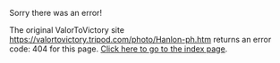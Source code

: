 

Sorry there was an error!

The original ValorToVictory site https://valortovictory.tripod.com/photo/Hanlon-ph.htm returns an error code: 404 for this page. [Click here to go to the index page](../index.md).